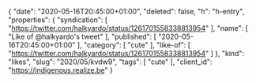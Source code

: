 {
  "date": "2020-05-16T20:45:00+01:00",
  "deleted": false,
  "h": "h-entry",
  "properties": {
    "syndication": [
      "https://twitter.com/halkyardo/status/1261701558338813954"
    ],
    "name": [
      "Like of @halkyardo's tweet"
    ],
    "published": [
      "2020-05-16T20:45:00+01:00"
    ],
    "category": [
      "cute"
    ],
    "like-of": [
      "https://twitter.com/halkyardo/status/1261701558338813954"
    ]
  },
  "kind": "likes",
  "slug": "2020/05/kvdw9",
  "tags": [
    "cute"
  ],
  "client_id": "https://indigenous.realize.be"
}
